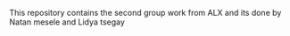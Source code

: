 This repository contains the second group work from ALX and its done by Natan mesele and Lidya tsegay
